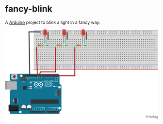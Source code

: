 # fancy-blink
A [Arduino][] project to blink a light in a fancy way.

![Breadboard for fancy blink](https://raw.githubusercontent.com/dvberkel/fancy-blink/master/fancy_blink_bb.png)

[Arduino]: https://www.arduino.cc/
